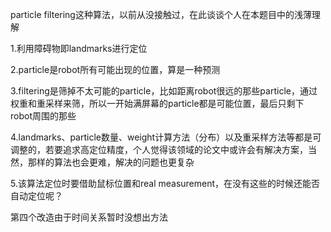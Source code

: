 particle filtering这种算法，以前从没接触过，在此谈谈个人在本题目中的浅薄理解  

1.利用障碍物即landmarks进行定位

2.particle是robot所有可能出现的位置，算是一种预测  

3.filtering是筛掉不太可能的particle，比如距离robot很远的那些particle，通过权重和重采样来筛，所以一开始满屏幕的particle都是可能位置，最后只剩下robot周围的那些  

4.landmarks、particle数量、weight计算方法（分布）以及重采样方法等都是可调整的，若要追求高定位精度，个人觉得该领域的论文中或许会有解决方案，当然，那样的算法也会更难，解决的问题也更复杂  

5.该算法定位时要借助鼠标位置和real measurement，在没有这些的时候还能否自动定位呢？  

第四个改造由于时间关系暂时没想出方法 

